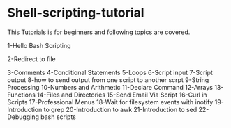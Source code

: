 # Shell-scripting-tutorial

This Tutorials is for beginners and following topics are covered.

1-Hello Bash Scripting

2-Redirect to file

3-Comments
4-Conditional Statements
5-Loops
6-Script input
7-Script output
8-how to send output from one script to another scrpt
9-String Processing
10-Numbers and Arithmetic
11-Declare Command
12-Arrays
13-Functions
14-Files and Directories
15-Send Email Via Script
16-Curl in Scripts
17-Professional Menus
18-Wait for filesystem events with inotify
19-Introduction to grep
20-Introduction to awk
21-Introduction to sed
22- Debugging bash scripts

